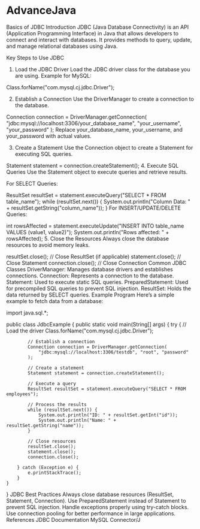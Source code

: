 # AdvanceJava

Basics of JDBC
Introduction
JDBC (Java Database Connectivity) is an API (Application Programming Interface) in Java that allows developers to connect and interact with databases. It provides methods to query, update, and manage relational databases using Java.

Key Steps to Use JDBC
1. Load the JDBC Driver
Load the JDBC driver class for the database you are using.
Example for MySQL:

Class.forName("com.mysql.cj.jdbc.Driver");

2. Establish a Connection
Use the DriverManager to create a connection to the database.



Connection connection = DriverManager.getConnection(
    "jdbc:mysql://localhost:3306/your_database_name", 
    "your_username", 
    "your_password"
);
Replace your_database_name, your_username, and your_password with actual values.

3. Create a Statement
Use the Connection object to create a Statement for executing SQL queries.

Statement statement = connection.createStatement();
4. Execute SQL Queries
Use the Statement object to execute queries and retrieve results.

For SELECT Queries:

ResultSet resultSet = statement.executeQuery("SELECT * FROM table_name");
while (resultSet.next()) {
    System.out.println("Column Data: " + resultSet.getString("column_name"));
}
For INSERT/UPDATE/DELETE Queries:

int rowsAffected = statement.executeUpdate("INSERT INTO table_name VALUES (value1, value2)");
System.out.println("Rows affected: " + rowsAffected);
5. Close the Resources
Always close the database resources to avoid memory leaks.

resultSet.close();   // Close ResultSet (if applicable)
statement.close();   // Close Statement
connection.close();  // Close Connection
Common JDBC Classes
DriverManager: Manages database drivers and establishes connections.
Connection: Represents a connection to the database.
Statement: Used to execute static SQL queries.
PreparedStatement: Used for precompiled SQL queries to prevent SQL injection.
ResultSet: Holds the data returned by SELECT queries.
Example Program
Here’s a simple example to fetch data from a database:

import java.sql.*;

public class JdbcExample {
    public static void main(String[] args) {
        try {
            // Load the driver
            Class.forName("com.mysql.cj.jdbc.Driver");

            // Establish a connection
            Connection connection = DriverManager.getConnection(
                "jdbc:mysql://localhost:3306/testdb", "root", "password"
            );

            // Create a statement
            Statement statement = connection.createStatement();

            // Execute a query
            ResultSet resultSet = statement.executeQuery("SELECT * FROM employees");

            // Process the results
            while (resultSet.next()) {
                System.out.println("ID: " + resultSet.getInt("id"));
                System.out.println("Name: " + resultSet.getString("name"));
            }

            // Close resources
            resultSet.close();
            statement.close();
            connection.close();

        } catch (Exception e) {
            e.printStackTrace();
        }
    }
}
JDBC Best Practices
Always close database resources (ResultSet, Statement, Connection).
Use PreparedStatement instead of Statement to prevent SQL injection.
Handle exceptions properly using try-catch blocks.
Use connection pooling for better performance in large applications.
References
JDBC Documentation
MySQL Connector/J
